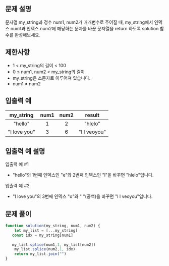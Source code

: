 ## 문제 설명
문자열 my_string과 정수 num1, num2가 매개변수로 주어질 때, my_string에서 인덱스 num1과 인덱스 num2에 해당하는 문자를 바꾼 문자열을 return 하도록 solution 함수를 완성해보세요.

## 제한사항
- 1 < my_string의 길이 < 100
- 0 ≤ num1, num2 < my_string의 길이
- my_string은 소문자로 이루어져 있습니다.
- num1 ≠ num2
## 입출력 예
my_string|	num1|	num2|	result
:--:|:--:|:--:|:--:|
"hello"|	1|	2|	"hlelo"
"I love you"|	3|	6|	"I l veoyou"
## 입출력 예 설명
입출력 예 #1

- "hello"의 1번째 인덱스인 "e"와 2번째 인덱스인 "l"을 바꾸면 "hlelo"입니다.

입출력 예 #2

- "I love you"의 3번째 인덱스 "o"와 " "(공백)을 바꾸면 "I l veoyou"입니다.

## 문제 풀이

```js
function solution(my_string, num1, num2) {
    let my_list = [...my_string]
   const idx = my_string[num1]
   
   my_list.splice(num1,1, my_list[num2])
    my_list.splice(num2,1, idx)
    return my_list.join("")
}
```